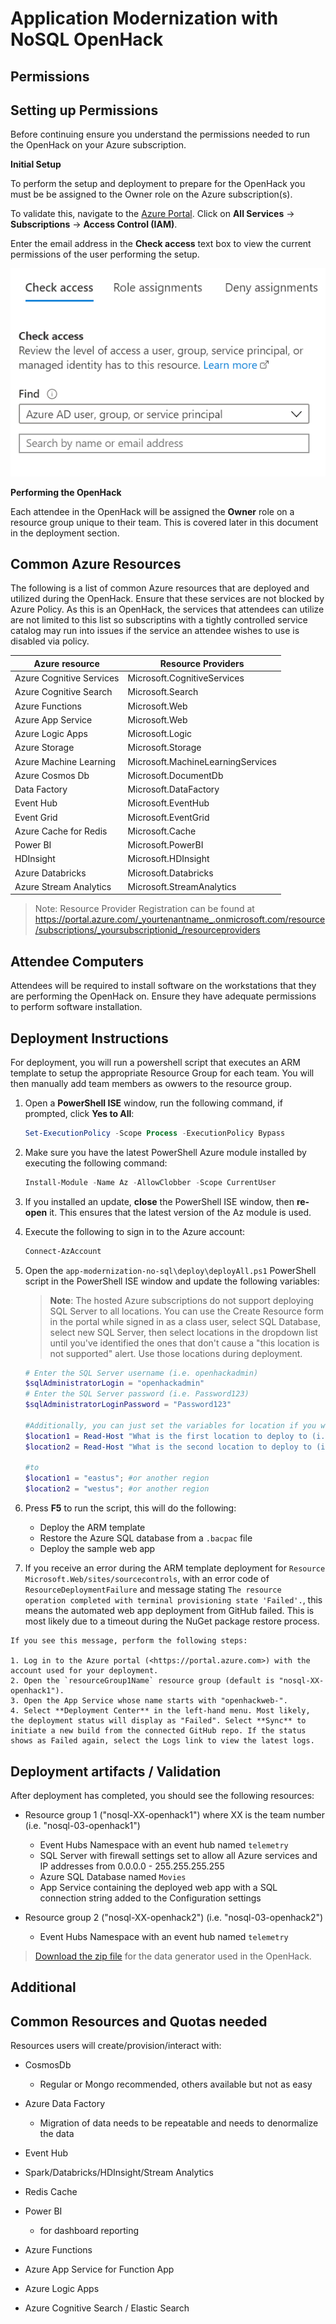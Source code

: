 # Application Modernization with NoSQL OpenHack

## Permissions 

## Setting up Permissions

Before continuing ensure you understand the permissions needed to run the OpenHack on your Azure subscription.

**Initial Setup** 

To perform the setup and deployment to prepare for the OpenHack you must be be assigned to the Owner role on the Azure subscription(s).

To validate this, navigate to the <a href="https://portal.azure.com" target="_blank">Azure Portal</a>. Click on **All Services** -> **Subscriptions** -> **Access Control (IAM)**.

Enter the email address in the **Check access** text box to view the current permissions of the user performing the setup.  

![Check access dialog](images/check-access.png "Check access dialog displays a textbox to enter an email address.")

**Performing the OpenHack** 

Each attendee in the OpenHack will be assigned the **Owner** role on a resource group unique to their team. This is covered later in this document in the deployment section.

## Common Azure Resources 

The following is a list of common Azure resources that are deployed and utilized during the OpenHack. 
Ensure that these services are not blocked by Azure Policy.  As this is an OpenHack, the services that attendees can utilize are not limited to this list so subscriptins with a tightly controlled service catalog may run into issues if the service an attendee wishes to use is disabled via policy.


| Azure resource           | Resource Providers |
| ------------------------ | --------------------------------------- | 
| Azure Cognitive Services | Microsoft.CognitiveServices             |
| Azure Cognitive Search   | Microsoft.Search                        |
| Azure Functions          | Microsoft.Web                           |
| Azure App Service        | Microsoft.Web                           |
| Azure Logic Apps         | Microsoft.Logic                         |
| Azure Storage            | Microsoft.Storage                       |
| Azure Machine Learning   | Microsoft.MachineLearningServices       |
| Azure Cosmos Db          | Microsoft.DocumentDb                    |
| Data Factory             | Microsoft.DataFactory                   |
| Event Hub                | Microsoft.EventHub                      |
| Event Grid               | Microsoft.EventGrid                     |
| Azure Cache for Redis    | Microsoft.Cache                         |
| Power BI                 | Microsoft.PowerBI                       |
| HDInsight                | Microsoft.HDInsight                     |
| Azure Databricks         | Microsoft.Databricks                    | 
| Azure Stream Analytics   | Microsoft.StreamAnalytics               |


> Note:  Resource Provider Registration can be found at https://portal.azure.com/_yourtenantname_.onmicrosoft.com/resource/subscriptions/_yoursubscriptionid_/resourceproviders

## Attendee Computers

Attendees will be required to install software on the workstations that they are performing the OpenHack on. Ensure they have adequate permissions to perform software installation. 

## Deployment Instructions 

For deployment, you will run a powershell script that executes an ARM template to setup the appropriate Resource Group for each team.  You will then manually add team members as owwers to the resource group.

1. Open a **PowerShell ISE** window, run the following command, if prompted, click **Yes to All**:

   ```PowerShell
   Set-ExecutionPolicy -Scope Process -ExecutionPolicy Bypass
   ```

2. Make sure you have the latest PowerShell Azure module installed by executing the following command:

    ```PowerShell
    Install-Module -Name Az -AllowClobber -Scope CurrentUser
    ```

3. If you installed an update, **close** the PowerShell ISE window, then **re-open** it. This ensures that the latest version of the Az module is used.

4. Execute the following to sign in to the Azure account:

    ```PowerShell
    Connect-AzAccount
    ```

5. Open the `app-modernization-no-sql\deploy\deployAll.ps1` PowerShell script in the PowerShell ISE window and update the following variables:

    > **Note**: The hosted Azure subscriptions do not support deploying SQL Server to all locations. You can use the Create Resource form in the portal while signed in as a class user, select SQL Database, select new SQL Server, then select locations in the dropdown list until you've identified the ones that don't cause a "this location is not supported" alert.  Use those locations during deployment.

    ```PowerShell
    # Enter the SQL Server username (i.e. openhackadmin)
    $sqlAdministratorLogin = "openhackadmin"
    # Enter the SQL Server password (i.e. Password123)
    $sqlAdministratorLoginPassword = "Password123"

    #Additionally, you can just set the variables for location if you would prefer, rather than reading them from during the script execution by changing the following lines:
    $location1 = Read-Host "What is the first location to deploy to (i.e. eastus)?";  
    $location2 = Read-Host "What is the second location to deploy to (i.e. westus)?"

    #to
    $location1 = "eastus"; #or another region
    $location2 = "westus"; #or another region
    ```

6. Press **F5** to run the script, this will do the following:

   - Deploy the ARM template
   - Restore the Azure SQL database from a `.bacpac` file
   - Deploy the sample web app

7. If you receive an error during the ARM template deployment for `Resource Microsoft.Web/sites/sourcecontrols`, with an error code of `ResourceDeploymentFailure` and message stating `The resource operation completed with terminal provisioning state 'Failed'.`, this means the automated web app deployment from GitHub failed. This is most likely due to a timeout during the NuGet package restore process.

<!-- missing image file    ![The ARM template deployment failure is shown.](media/arm-deployment-failure-web.png "Deployment failure") -->

    If you see this message, perform the following steps:

    1. Log in to the Azure portal (<https://portal.azure.com>) with the account used for your deployment.
    2. Open the `resourceGroup1Name` resource group (default is "nosql-XX-openhack1").
    3. Open the App Service whose name starts with "openhackweb-".
    4. Select **Deployment Center** in the left-hand menu. Most likely, the deployment status will display as "Failed". Select **Sync** to initiate a new build from the connected GitHub repo. If the status shows as Failed again, select the Logs link to view the latest logs.

<!-- missing image file    ![The Deployment Center blade is displayed.](media/portal-web-app-deployment-center.png "Deployment Center") -->

## Deployment artifacts / Validation

After deployment has completed, you should see the following resources:

- Resource group 1 ("nosql-XX-openhack1") where XX is the team number (i.e. "nosql-03-openhack1")

  - Event Hubs Namespace with an event hub named `telemetry`
  - SQL Server with firewall settings set to allow all Azure services and IP addresses from 0.0.0.0 - 255.255.255.255
  - Azure SQL Database named `Movies`
  - App Service containing the deployed web app with a SQL connection string added to the Configuration settings

- Resource group 2 ("nosql-XX-openhack2") (i.e. "nosql-03-openhack2")

  - Event Hubs Namespace with an event hub named `telemetry`

> [Download the zip file](https://databricksdemostore.blob.core.windows.net/data/nosql-openhack/DataGenerator.zip) for the data generator used in the OpenHack.


## Additional ##
## Common Resources and Quotas needed

Resources users will create/provision/interact with:
* CosmosDb
    * Regular or Mongo recommended, others available but not as easy

* Azure Data Factory
    * Migration of data needs to be repeatable and needs to denormalize the data

* Event Hub

* Spark/Databricks/HDInsight/Stream Analytics

* Redis Cache

* Power BI 
    * for dashboard reporting

* Azure Functions

* Azure App Service for Function App

* Azure Logic Apps

* Azure Cognitive Search / Elastic Search
